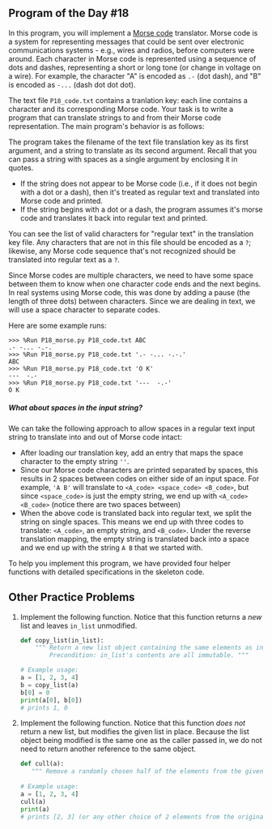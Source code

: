 ## Program of the Day #18

In this program, you will implement a [Morse code](https://en.wikipedia.org/wiki/Morse_code) translator. Morse code is a system for representing messages that could be sent over electronic communications systems - e.g., wires and radios, before computers were around. Each character in Morse code is represented using a sequence of dots and dashes, representing a short or long tone (or change in voltage on a wire). For example, the character "A" is encoded as `.-` (dot dash), and "B" is encoded as `-...` (dash dot dot dot).

The text file `P18_code.txt` contains a tranlation key: each line contains a character and its corresponding Morse code. Your task is to write a program that can translate strings to and from their Morse code representation. The main program's behavior is as follows:

The program takes the filename of the text file translation key as its first argument, and a string to translate as its second argument. Recall that you can pass a string with spaces as a single argument by enclosing it in quotes.

* If the string does not appear to be Morse code (i.e., if it does not begin with a dot or a dash), then it's treated as regular text and translated into Morse code and printed.
* If the string begins with a dot or a dash, the program assumes it's morse code and translates it back into regular text and printed.

You can see the list of valid characters for "regular text" in the translation key file. Any characters that are not in this file should be encoded as a `?`; likewise, any Morse code sequence that's not recognized should be translated into regular text as a `?`.

Since Morse codes are multiple characters, we need to have some space between them to know when one character code ends and the next begins. In real systems using Morse code, this was done by adding a pause (the length of three dots) between characters. Since we are dealing in text, we will use a space character  to separate codes. 

Here are some example runs:

```
>>> %Run P18_morse.py P18_code.txt ABC
.- -... -.-.
>>> %Run P18_morse.py P18_code.txt '.- -... -.-.'
ABC
>>> %Run P18_morse.py P18_code.txt 'O K'
---  -.-
>>> %Run P18_morse.py P18_code.txt '---  -.-'
O K
```

##### What about spaces in the input string?

We can take the following approach to allow spaces in a regular text input string to translate into and out of Morse code intact:

* After loading our translation key, add an entry that maps the space character to the empty string `''`. 
* Since our Morse code characters are printed separated by spaces, this results in 2 spaces between codes on either side of an input space. For example, `'A B'` will translate to `<A_code> <space_code> <B_code>`, but since `<space_code>` is just the empty string, we end up with `<A_code>  <B_code>` (notice there are two spaces between)
* When the above code is translated back into regular text, we split the string on single spaces. This means we end up with three codes to translate: `<A_code>`, an empty string, and `<B_code>`. Under the reverse translation mapping, the empty string is translated back into a space and we end up with the string `A B` that we started with.

To help you implement this program, we have provided four helper functions with detailed specifications in the skeleton code. 

## Other Practice Problems

1. Implement the following function. Notice that this function returns a *new* list and leaves `in_list` unmodified.

   ```python
   def copy_list(in_list):
       """ Return a new list object containing the same elements as in_list.
           Precondition: in_list's contents are all immutable. """
   
   # Example usage:
   a = [1, 2, 3, 4]
   b = copy_list(a)
   b[0] = 0
   print(a[0], b[0])
   # prints 1, 0
   ```
   
2. Implement the following function. Notice that this function *does not* return a new list, but modifies the given list in place. Because the list object being modified is the same one as the caller passed in, we do not need to return another reference to the same object.

   ```python
   def cull(a):
      """ Remove a randomly chosen half of the elements from the given list """
       
   # Example usage:
   a = [1, 2, 3, 4]
   cull(a)
   print(a)
   # prints [2, 3] (or any other choice of 2 elements from the original list)
   ```